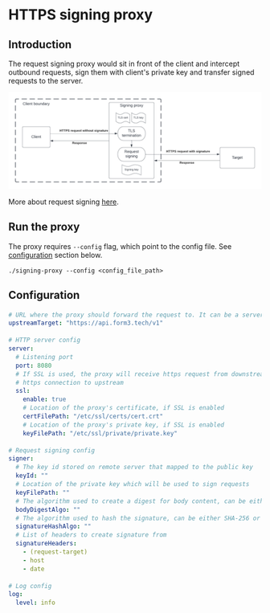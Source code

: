 # HTTPS signing proxy

## Introduction

The request signing proxy would sit in front of the client and intercept outbound requests, sign them with client's 
private key and transfer signed requests to the server.

![design.png](doc/images/design.png)

More about request signing [here](https://api-docs.form3.tech/tutorial-request-signing.html).

## Run the proxy

The proxy requires `--config` flag, which point to the config file. See [configuration](#configuration) section below.

```shell
./signing-proxy --config <config_file_path>
```

## Configuration

```yaml
# URL where the proxy should forward the request to. It can be a server or another proxy.
upstreamTarget: "https://api.form3.tech/v1"

# HTTP server config
server:
  # Listening port
  port: 8080
  # If SSL is used, the proxy will receive https request from downstream, terminate it, sign it then establish a new
  # https connection to upstream
  ssl:
    enable: true
    # Location of the proxy's certificate, if SSL is enabled  
    certFilePath: "/etc/ssl/certs/cert.crt"
    # Location of the proxy's private key, if SSL is enabled
    keyFilePath: "/etc/ssl/private/private.key"

# Request signing config
signer:
  # The key id stored on remote server that mapped to the public key
  keyId: ""
  # Location of the private key which will be used to sign requests
  keyFilePath: ""
  # The algorithm used to create a digest for body content, can be either SHA-256 or SHA-512
  bodyDigestAlgo: ""
  # The algorithm used to hash the signature, can be either SHA-256 or SHA-512
  signatureHashAlgo: ""
  # List of headers to create signature from 
  signatureHeaders: 
    - (request-target)
    - host
    - date

# Log config
log:
  level: info
```
